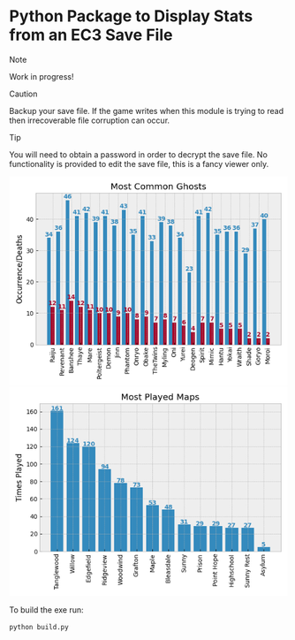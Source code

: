 # Python Package to Display Stats from an EC3 Save File

> [!NOTE]
> Work in progress!

> [!CAUTION]
> Backup your save file.  If the game writes when this module is trying to read then irrecoverable file corruption can occur.

> [!TIP]
> You will need to obtain a password in order to decrypt the save file. No functionality is provided to edit the save file, this is a fancy viewer only.

![Most common ghosts](assets/common_ghosts.png)
![Most played maps](assets/played_maps.png)

To build the exe run:

```shell
python build.py
```
